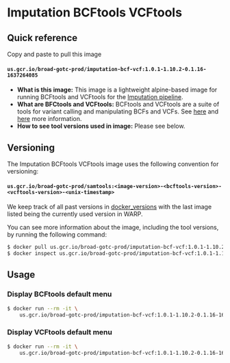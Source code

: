 # Imputation BCFtools VCFtools

## Quick reference

Copy and paste to pull this image

#### `us.gcr.io/broad-gotc-prod/imputation-bcf-vcf:1.0.1-1.10.2-0.1.16-1637264085`

- __What is this image:__ This image is a lightweight alpine-based image for running BCFtools and VCFtools for the [Imputation pipeline](../../../../pipelines/broad/arrays/imputation/Imputation.wdl).
- __What are BFCtools and VCFtools:__ BCFtools and VCFtools are a suite of tools for variant calling and manipulating BCFs and VCFs. See [here](https://github.com/samtools/vcftools) and [here](https://vcftools.github.io/man_latest.html) more information.
- __How to see tool versions used in image:__ Please see below.

## Versioning

The Imputation BCFtools VCFtools image uses the following convention for versioning:

#### `us.gcr.io/broad-gotc-prod/samtools:<image-version>-<bcftools-version>-<vcftools-version>-<unix-timestamp>` 

We keep track of all past versions in [docker_versions](docker_versions.tsv) with the last image listed being the currently used version in WARP.

You can see more information about the image, including the tool versions, by running the following command:

```bash
$ docker pull us.gcr.io/broad-gotc-prod/imputation-bcf-vcf:1.0.1-1.10.2-0.1.16-1637264085
$ docker inspect us.gcr.io/broad-gotc-prod/imputation-bcf-vcf:1.0.1-1.10.2-0.1.16-1637264085
```

## Usage

### Display BCFtools default menu

```bash
$ docker run --rm -it \
    us.gcr.io/broad-gotc-prod/imputation-bcf-vcf:1.0.1-1.10.2-0.1.16-1637264085 bcftools
```

### Display VCFtools default menu

```bash
$ docker run --rm -it \
    us.gcr.io/broad-gotc-prod/imputation-bcf-vcf:1.0.1-1.10.2-0.1.16-1637264085 vcftools
```
